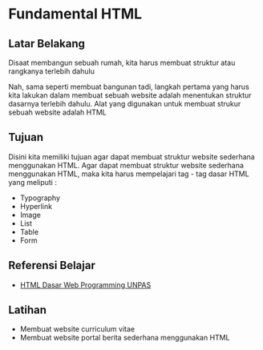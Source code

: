 # Fundamental HTML

## Latar Belakang

Disaat membangun sebuah rumah, kita harus membuat struktur atau rangkanya terlebih dahulu

Nah, sama seperti membuat bangunan tadi, langkah pertama yang harus kita lakukan dalam membuat sebuah website adalah menentukan struktur dasarnya terlebih dahulu. Alat yang digunakan untuk membuat strukur sebuah website adalah HTML

## Tujuan

Disini kita memiliki tujuan agar dapat membuat struktur website sederhana menggunakan HTML. Agar dapat membuat struktur website sederhana menggunakan HTML, maka kita harus mempelajari tag - tag dasar HTML yang meliputi :

- Typography
- Hyperlink
- Image
- List
- Table
- Form

## Referensi Belajar

- [HTML Dasar Web Programming UNPAS](https://www.youtube.com/playlist?list=PLFIM0718LjIVuONHysfOK0ZtiqUWvrx4F)

## Latihan

- Membuat website curriculum vitae
- Membuat website portal berita sederhana menggunakan HTML
